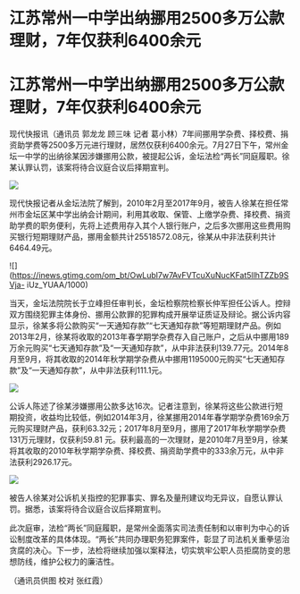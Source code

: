 # 江苏常州一中学出纳挪用2500多万公款理财，7年仅获利6400余元

# 江苏常州一中学出纳挪用2500多万公款理财，7年仅获利6400余元

现代快报讯（通讯员 郭龙龙 顾三味 记者
葛小林）7年间挪用学杂费、择校费、捐资助学费等2500多万元进行理财，居然仅获利6400余元。7月27日下午，常州金坛一中学的出纳徐某因涉嫌挪用公款，被提起公诉，金坛法检“两长”同庭履职。徐某认罪认罚，该案将待合议庭合议后择期宣判。

![](https://inews.gtimg.com/om_bt/OD0-xG4x8u6yz31bzgvfe4uL0WMzhwa5j5kUVTjdzdzqsAA/1000)

现代快报记者从金坛法院了解到，2010年2月至2017年9月，被告人徐某在担任常州市金坛区某中学出纳会计期间，利用其收取、保管、上缴学杂费、择校费、捐资助学费的职务便利，先将上述费用存入其个人银行账户，之后多次挪用这些费用购买银行短期理财产品，挪用金额共计25518572.08元，徐某从中非法获利共计6464.49元。

![](https://inews.gtimg.com/om_bt/OwLubl7w7AvFVTcuXuNucKFat5llhTZZb9SVja-
iUz_YUAA/1000)

当天，金坛法院院长于立峰担任审判长，金坛检察院检察长仲军担任公诉人。控辩双方围绕犯罪主体身份、挪用公款罪的犯罪构成开展举证质证及辩论。据公诉内容显示，徐某多将公款购买“一天通知存款”“七天通知存款”等短期理财产品。例如2013年2月，徐某将收取的2013年春学期学杂费存入自己账户，之后从中挪用189万余元购买“七天通知存款”及“一天通知存款”，从中非法获利139.77元。2014年8月至9月，将其收取的2014年秋学期学杂费从中挪用1195000元购买“七天通知存款”及“一天通知存款”，从中非法获利111.1元。

![](https://inews.gtimg.com/om_bt/OGQmFJGFbDoosfUJw0tStxyZixTHig1WF2QHkbeR9YeQQAA/1000)

公诉人陈述了徐某涉嫌挪用公款多达16次。记者注意到，徐某将这些公款进行短期投资，收益均比较低，例如2014年3月，徐某挪用2014年春学期学杂费169余万元购买理财产品，获利63.32元；2017年8月至9月，挪用了2017年秋学期学杂费131万元理财，仅获利59.81
元。获利最高的一次理财，是2010年7月至9月，徐某将其收取的2010年秋学期学杂费、择校费、捐资助学费中的333余万元，从中非法获利2926.17元。

![](https://inews.gtimg.com/om_bt/OsUTTI4LApnjLm99KMP62pkYdtr7mPNizujYIxN7sPOLUAA/1000)

被告人徐某对公诉机关指控的犯罪事实、罪名及量刑建议均无异议，自愿认罪认罚。据悉，该案将待合议庭合议后择期宣判。

此次庭审，法检“两长”同庭履职，是常州全面落实司法责任制和以审判为中心的诉讼制度改革的具体体现。“两长”共同办理职务犯罪案件，彰显了司法机关重拳惩治贪腐的决心。下一步，法检将继续加强以案释法，切实筑牢公职人员拒腐防变的思想防线，维护公权力的廉洁性。

（通讯员供图 校对 张红霞）

